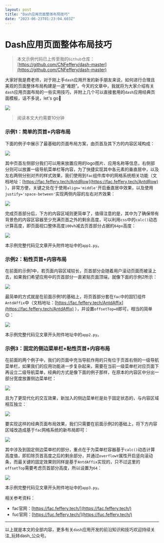 ```yaml
---
layout: post
title: "Dash应用页面整体布局技巧"
date: "2023-06-23T01:23:04.603Z"
---
```

Dash应用页面整体布局技巧
==============

> 本文示例代码已上传至我的`Github`仓库：[https://github.com/CNFeffery/dash-master](https://github.com/CNFeffery/dash-master)

大家好我是费老师，对于刚上手`dash`应用开发的新手朋友来说，如何进行合理且美观的页面整体布局构建是一道“难题”。今天的文章中，我就将为大家介绍有关`dash`应用页面布局的一些实用技巧，并附上几个可以直接套用的`dash`应用经典页面模板，话不多说，let's go🚀

![](https://img2023.cnblogs.com/blog/1344061/202306/1344061-20230622232431146-1479980039.png)

> 阅读本文大约需要10分钟

### 示例1：简单的页首+内容布局

下面的例子中展示了最基础的页面布局方案，由页首及其下方的内容区域构成：

![](https://img2023.cnblogs.com/blog/1344061/202306/1344061-20230622232434762-1370316351.gif)

其中页首左侧部分我们可以用来放置应用的logo图片、应用名称等信息，右侧部分则可以放置一级导航菜单栏等内容，为了快捷实现其中各元素的垂直居中，以及左右两侧分别对齐的样式效果，我们使用到`fac`组件库中的网格系统相关功能（文档地址：[https://fac.feffery.tech/AntdRow](https://fac.feffery.tech/AntdRow) ），非常方便，关键之处在于使用`align='middle'`开启垂直居中效果，以及使用`justify='space-between'`实现两侧内容的左右对齐效果：

![](https://img2023.cnblogs.com/blog/1344061/202306/1344061-20230622232437451-1852707634.png)

完成页首部分后，下方的内容区域则更简单了，值得注意的是，其中为了确保带有背景色的内容区容器至少充满页首之外的剩余高度，可以利用`css`中的`calc()`动态计算高度，即页面视口整体高度`100vh`减去页首部分占据的`64px`高度：

![](https://img2023.cnblogs.com/blog/1344061/202306/1344061-20230622232440793-615633784.png)

本示例完整代码见文章开头附件地址中的`app1.py`。

### 示例2：粘性页首+内容布局

在前面的示例1中，若页面内容区域较长，页首部分会随着用户滚动页面而被滚上去，如果我们希望应用中的页首部分一直紧贴页面顶端，就像下面的示例2所示：

![](https://img2023.cnblogs.com/blog/1344061/202306/1344061-20230622232444446-822903212.gif)

最简单的方式就是在前面示例1的基础上，将页首部分套在`fac`中的固钉组件`AntdAffix`中（文档地址：[https://fac.feffery.tech/AntdAffix](https://fac.feffery.tech/AntdAffix) ），并设置`offsetTop=0`即可，相当的简单😉：

![](https://img2023.cnblogs.com/blog/1344061/202306/1344061-20230622232447478-528531935.png)

本示例完整代码见文章开头附件地址中的`app2.py`。

### 示例3：固定的侧边菜单栏+粘性页首+内容布局

在前面的两个例子中，我们的页面中充当导航作用的只有位于页首右侧的一级导航菜单栏，如果我们的应用功能进一步复杂起来，需要在当前一级菜单栏对应页面下再设立二级导航菜单，经典的方式是像下面的例子那样，在原本的内容区中分出一部分宽度放置侧边菜单栏：

![](https://img2023.cnblogs.com/blog/1344061/202306/1344061-20230622232450540-1017930894.png)

且为了更现代化的交互效果，新加入的侧边菜单栏是处于固定状态的，与内容区域相互独立：

![](https://img2023.cnblogs.com/blog/1344061/202306/1344061-20230622232454038-158584003.gif)

要实现这样的经典页面布局效果，我们只需要在前面示例2的基础上，将下方内容区域改造成基于`fac`网格系统的新布局即可：

![](https://img2023.cnblogs.com/blog/1344061/202306/1344061-20230622232456921-1368832326.png)

其中涉及到固定侧边菜单栏的部分，重点在于为菜单栏容器基于`calc()`动态计算高度值，即扣除页首高度之后的剩余部分，并通过`overflowY`属性开启竖向滚动条，而最关键的固定效果则同样是基于`AntdAffix`实现的，只不过这里的`offsetTop`需要考虑页首部分高度，所以设置为`64`：

![](https://img2023.cnblogs.com/blog/1344061/202306/1344061-20230622232459766-263217463.png)

本示例完整代码见文章开头附件地址中的`app3.py`。

相关参考资料：

*   fac官网：[https://fac.feffery.tech/](https://fac.feffery.tech/)
*   fuc官网：[https://fuc.feffery.tech/](https://fuc.feffery.tech/)

* * *

以上就是本文的全部内容，更多有关`dash`应用开发的前沿知识和技巧欢迎持续关注_玩转dash_公众号。
